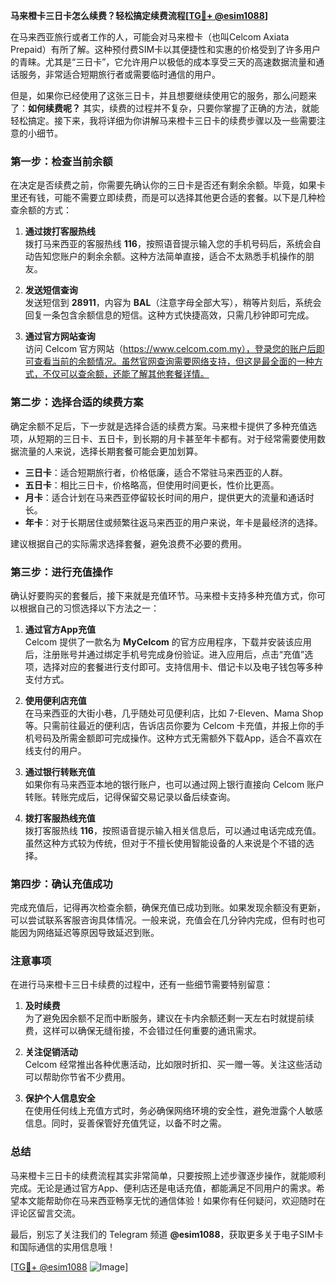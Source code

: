 **马来橙卡三日卡怎么续费？轻松搞定续费流程[[TG💪+ @esim1088](https://t.me/s/esim1088)]**

在马来西亚旅行或者工作的人，可能会对马来橙卡（也叫Celcom Axiata Prepaid）有所了解。这种预付费SIM卡以其便捷性和实惠的价格受到了许多用户的青睐。尤其是“三日卡”，它允许用户以极低的成本享受三天的高速数据流量和通话服务，非常适合短期旅行者或需要临时通信的用户。

但是，如果你已经使用了这张三日卡，并且想要继续使用它的服务，那么问题来了：**如何续费呢？** 其实，续费的过程并不复杂，只要你掌握了正确的方法，就能轻松搞定。接下来，我将详细为你讲解马来橙卡三日卡的续费步骤以及一些需要注意的小细节。

### **第一步：检查当前余额**
在决定是否续费之前，你需要先确认你的三日卡是否还有剩余余额。毕竟，如果卡里还有钱，可能不需要立即续费，而是可以选择其他更合适的套餐。以下是几种检查余额的方式：

1. **通过拨打客服热线**  
   拨打马来西亚的客服热线 **116**，按照语音提示输入您的手机号码后，系统会自动告知您账户的剩余余额。这种方法简单直接，适合不太熟悉手机操作的朋友。

2. **发送短信查询**  
   发送短信到 **28911**，内容为 **BAL**（注意字母全部大写），稍等片刻后，系统会回复一条包含余额信息的短信。这种方式快捷高效，只需几秒钟即可完成。

3. **通过官方网站查询**  
   访问 Celcom 官方网站（https://www.celcom.com.my），登录您的账户后即可查看当前的余额情况。虽然官网查询需要网络支持，但这是最全面的一种方式，不仅可以查余额，还能了解其他套餐详情。

### **第二步：选择合适的续费方案**
确定余额不足后，下一步就是选择合适的续费方案。马来橙卡提供了多种充值选项，从短期的三日卡、五日卡，到长期的月卡甚至年卡都有。对于经常需要使用数据流量的人来说，选择长期套餐可能会更加划算。

- **三日卡**：适合短期旅行者，价格低廉，适合不常驻马来西亚的人群。
- **五日卡**：相比三日卡，价格略高，但使用时间更长，性价比更高。
- **月卡**：适合计划在马来西亚停留较长时间的用户，提供更大的流量和通话时长。
- **年卡**：对于长期居住或频繁往返马来西亚的用户来说，年卡是最经济的选择。

建议根据自己的实际需求选择套餐，避免浪费不必要的费用。

### **第三步：进行充值操作**
确认好要购买的套餐后，接下来就是充值环节。马来橙卡支持多种充值方式，你可以根据自己的习惯选择以下方法之一：

1. **通过官方App充值**  
   Celcom 提供了一款名为 **MyCelcom** 的官方应用程序，下载并安装该应用后，注册账号并通过绑定手机号完成身份验证。进入应用后，点击“充值”选项，选择对应的套餐进行支付即可。支持信用卡、借记卡以及电子钱包等多种支付方式。

2. **使用便利店充值**  
   在马来西亚的大街小巷，几乎随处可见便利店，比如 7-Eleven、Mama Shop 等。只需前往最近的便利店，告诉店员你要为 Celcom 卡充值，并报上你的手机号码及所需金额即可完成操作。这种方式无需额外下载App，适合不喜欢在线支付的用户。

3. **通过银行转账充值**  
   如果你有马来西亚本地的银行账户，也可以通过网上银行直接向 Celcom 账户转账。转账完成后，记得保留交易记录以备后续查询。

4. **拨打客服热线充值**  
   拨打客服热线 **116**，按照语音提示输入相关信息后，可以通过电话完成充值。虽然这种方式较为传统，但对于不擅长使用智能设备的人来说是个不错的选择。

### **第四步：确认充值成功**
完成充值后，记得再次检查余额，确保充值已成功到账。如果发现余额没有更新，可以尝试联系客服咨询具体情况。一般来说，充值会在几分钟内完成，但有时也可能因为网络延迟等原因导致延迟到账。

### **注意事项**
在进行马来橙卡三日卡续费的过程中，还有一些细节需要特别留意：

1. **及时续费**  
   为了避免因余额不足而中断服务，建议在卡内余额还剩一天左右时就提前续费，这样可以确保无缝衔接，不会错过任何重要的通讯需求。

2. **关注促销活动**  
   Celcom 经常推出各种优惠活动，比如限时折扣、买一赠一等。关注这些活动可以帮助你节省不少费用。

3. **保护个人信息安全**  
   在使用任何线上充值方式时，务必确保网络环境的安全性，避免泄露个人敏感信息。同时，妥善保管好充值凭证，以备不时之需。

### **总结**
马来橙卡三日卡的续费流程其实非常简单，只要按照上述步骤逐步操作，就能顺利完成。无论是通过官方App、便利店还是电话充值，都能满足不同用户的需求。希望本文能帮助你在马来西亚畅享无忧的通信体验！如果你有任何疑问，欢迎随时在评论区留言交流。

最后，别忘了关注我们的 Telegram 频道 **@esim1088**，获取更多关于电子SIM卡和国际通信的实用信息哦！

[[TG💪+ @esim1088](https://t.me/s/esim1088) ![Image](https://i.postimg.cc/4NQfJmqS/Snipaste-2025-05-13-00-14-12.png)]